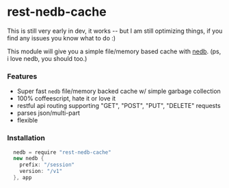 rest-nedb-cache
===============

This is still very early in dev, it works -- but I am still optimizing things, if you find any issues you know what to do :)

This module will give you a simple file/memory based cache with [nedb](https://github.com/louischatriot/nedb). (ps, i love nedb, you should too.)

### Features
- Super fast `nedb` file/memory backed cache w/ simple garbage collection
- 100% coffeescript, hate it or love it
- restful api routing supporting "GET", "POST", "PUT", "DELETE" requests
- parses json/multi-part
- flexible


### Installation
```cs
  nedb = require "rest-nedb-cache"
  new nedb {
    prefix: "/session"
    version: "/v1"
  }, app
```


